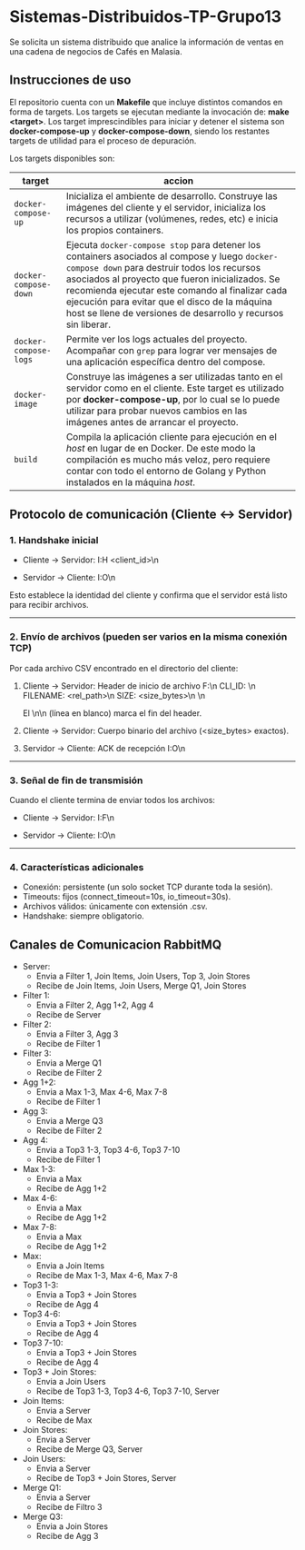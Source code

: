 # Sistemas-Distribuidos-TP-Grupo13
Se solicita un sistema distribuido que analice la información de ventas en una cadena de negocios de Cafés en Malasia. 


## Instrucciones de uso
El repositorio cuenta con un **Makefile** que incluye distintos comandos en forma de targets. Los targets se ejecutan mediante la invocación de:  **make \<target\>**. Los target imprescindibles para iniciar y detener el sistema son **docker-compose-up** y **docker-compose-down**, siendo los restantes targets de utilidad para el proceso de depuración.

Los targets disponibles son:

| target  | accion  |
|---|---|
|  `docker-compose-up`  | Inicializa el ambiente de desarrollo. Construye las imágenes del cliente y el servidor, inicializa los recursos a utilizar (volúmenes, redes, etc) e inicia los propios containers. |
| `docker-compose-down`  | Ejecuta `docker-compose stop` para detener los containers asociados al compose y luego  `docker-compose down` para destruir todos los recursos asociados al proyecto que fueron inicializados. Se recomienda ejecutar este comando al finalizar cada ejecución para evitar que el disco de la máquina host se llene de versiones de desarrollo y recursos sin liberar. |
|  `docker-compose-logs` | Permite ver los logs actuales del proyecto. Acompañar con `grep` para lograr ver mensajes de una aplicación específica dentro del compose. |
| `docker-image`  | Construye las imágenes a ser utilizadas tanto en el servidor como en el cliente. Este target es utilizado por **docker-compose-up**, por lo cual se lo puede utilizar para probar nuevos cambios en las imágenes antes de arrancar el proyecto. |
| `build` | Compila la aplicación cliente para ejecución en el _host_ en lugar de en Docker. De este modo la compilación es mucho más veloz, pero requiere contar con todo el entorno de Golang y Python instalados en la máquina _host_. |


## Protocolo de comunicación (Cliente ↔ Servidor)

### 1. Handshake inicial
- Cliente → Servidor:
  I:H <client_id>\n

- Servidor → Cliente:
  I:O\n

Esto establece la identidad del cliente y confirma que el servidor está listo para recibir archivos.

---

### 2. Envío de archivos (pueden ser varios en la misma conexión TCP)
Por cada archivo CSV encontrado en el directorio del cliente:

1. Cliente → Servidor: Header de inicio de archivo
   F:\n
   CLI_ID: <id>\n
   FILENAME: <rel_path>\n
   SIZE: <size_bytes>\n
   \n

   El \n\n (línea en blanco) marca el fin del header.

2. Cliente → Servidor: Cuerpo binario del archivo (<size_bytes> exactos).

3. Servidor → Cliente: ACK de recepción
   I:O\n

---

### 3. Señal de fin de transmisión
Cuando el cliente termina de enviar todos los archivos:

- Cliente → Servidor:
  I:F\n

- Servidor → Cliente:
  I:O\n

---

### 4. Características adicionales
- Conexión: persistente (un solo socket TCP durante toda la sesión).
- Timeouts: fijos (connect_timeout=10s, io_timeout=30s).
- Archivos válidos: únicamente con extensión .csv.
- Handshake: siempre obligatorio.

## Canales de Comunicacion RabbitMQ
- Server:
  - Envia a Filter 1, Join Items, Join Users, Top 3, Join Stores
  - Recibe de Join Items, Join Users, Merge Q1, Join Stores
- Filter 1:
  - Envia a Filter 2, Agg 1+2, Agg 4
  - Recibe de Server
- Filter 2:
  - Envia a Filter 3, Agg 3
  - Recibe de Filter 1
- Filter 3:
  - Envia a Merge Q1
  - Recibe de Filter 2
- Agg 1+2:
  - Envia a Max 1-3, Max 4-6, Max 7-8
  - Recibe de Filter 1
- Agg 3:
  - Envia a Merge Q3
  - Recibe de Filter 2
- Agg 4:
  - Envia a Top3 1-3, Top3  4-6, Top3 7-10
  - Recibe de Filter 1
- Max 1-3:
  - Envia a Max
  - Recibe de Agg 1+2
- Max 4-6:
  - Envia a Max
  - Recibe de Agg 1+2
- Max 7-8:
  - Envia a Max
  - Recibe de Agg 1+2
- Max:
  - Envia a Join Items
  - Recibe de Max 1-3, Max 4-6, Max 7-8
- Top3 1-3:
  - Envia a Top3 + Join Stores
  - Recibe de Agg 4
- Top3 4-6:
  - Envia a Top3 + Join Stores
  - Recibe de Agg 4
- Top3 7-10:
  - Envia a Top3 + Join Stores
  - Recibe de Agg 4
- Top3 + Join Stores:
  - Envia a Join Users
  - Recibe de Top3 1-3, Top3  4-6, Top3 7-10, Server
- Join Items:
  - Envia a Server
  - Recibe de Max
- Join Stores:
  - Envia a Server
  - Recibe de Merge Q3, Server
- Join Users:
  - Envia a Server
  - Recibe de Top3 + Join Stores, Server
- Merge Q1:
  - Envia a Server
  - Recibe de Filtro 3
- Merge Q3:
  - Envia a Join Stores
  - Recibe de Agg 3